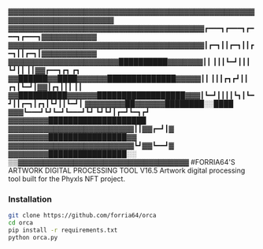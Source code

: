 ▓▓▓▓▓▓▓▓▓▓▓▓▓▓▓▓▓▓▓▓▓▓▓▓▓▓▓▓▓▓▓▓▓▓▓▓▓▓▓▓▓▓▓▓▓▓▓▓▓▓▓▓▓▓▓▓▓▓▓▓▓▓▓▓▓▓▓▓▓▓
▓▓▓▓▓▓▓▓▓▓▓▓▓▓▓▓▓▓▓▓▓▓▓▓▓▓▓▓▓▓▓▓▓▓▓▓▓▓▓┏━━━┓┏━━━┓┏━━━┓┏━━━┓▓▓▓▓▓▓▓▓▓▓▓
▓▓▓▓▓▓▓▓▓▓▓▓▓▓▓▓▓▓▓▓▓▓▓▓▓▓▓▓▓▓▓▓▓▓▓▓▓▓▓┃┏━┓┃┃┏━┓┃┃┏━┓┃┃┏━┓┃▓▓▓▓▓▓▓▓▓▓▓
▓▓▓▓▓▓▓▓▓▓▓▓▓▓▓▓▓▓▓▓▓▓██████████▓▓▓▓▓▓▓┃┃ ┃┃┃┗━┛┃┃┃ ┗┛┃┃ ┃┃▓▓┏━━┓┏┓ ┏┓
▓▓██████▓▓████▓▓▓▓▓▓██████████████▓▓▓▓▓┃┃ ┃┃┃┏┓┏┛┃┃ ┏┓┃┗━┛┃▓▓┃┏┓┃┃┃ ┃┃
▓▓██████████▓▓▓▓▓▓██████████████████▓▓▓┃┗━┛┃┃┃┃┗┓┃┗━┛┃┃┏━┓┃┏┓┃┗┛┃┃┗━┛┃
▓▓▓▓▓▓▓▓██▓▓▓▓▓▓████████░░████      ▓▓▓┗━━━┛┗┛┗━┛┗━━━┛┗┛ ┗┛┗┛┃┏━┛┗━┓┏┛
▓▓▓▓▓▓▓▓████████████████████        ▓▓▓▓▓▓▓▓▓▓▓▓▓▓▓▓▓▓▓▓▓▓▓▓▓┃┃▓▓┏━┛┃▓
▓▓▓▓▓▓▓▓████████████████▓▓          ▓▓▓▓▓▓▓▓▓▓▓▓▓▓▓▓▓▓▓▓▓▓▓▓▓┗┛▓▓┗━━┛▓
▓▓▓▓▓▓▓▓████████████████░░        ▒▒▓▓▓▓▓▓▓▓▓▓▓▓▓▓▓▓▓▓▓▓▓▓▓▓▓▓▓▓▓▓▓▓▓▓
#FORRIA64'S ARTWORK DIGITAL PROCESSING TOOL V16.5
Artwork digital processing tool built for the Phyxls NFT project.

### Installation

```bash
git clone https://github.com/forria64/orca
cd orca
pip install -r requirements.txt
python orca.py
```

